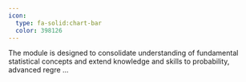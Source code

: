 ```yaml
---
icon:
  type: fa-solid:chart-bar
  color: 398126
---
```


The module is designed to consolidate understanding of fundamental statistical concepts and extend knowledge and skills to probability, advanced regre ... 

